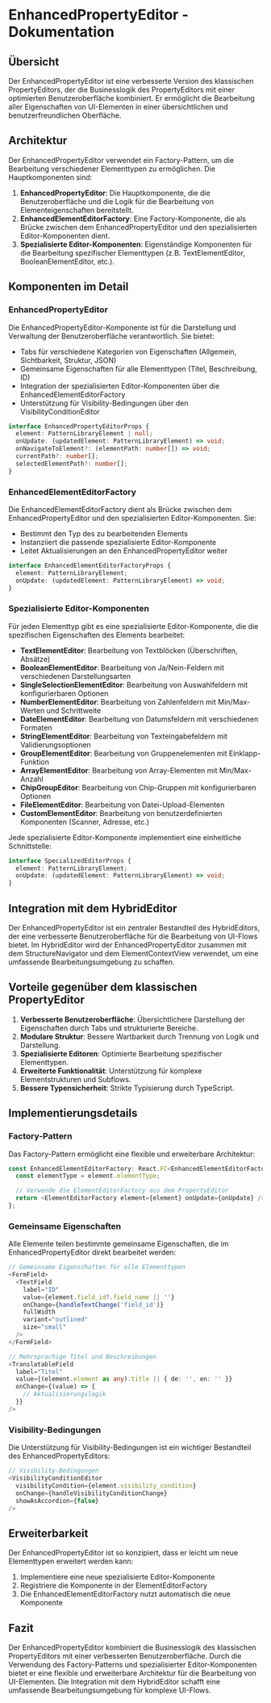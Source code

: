 # EnhancedPropertyEditor - Dokumentation

## Übersicht

Der EnhancedPropertyEditor ist eine verbesserte Version des klassischen PropertyEditors, der die Businesslogik des PropertyEditors mit einer optimierten Benutzeroberfläche kombiniert. Er ermöglicht die Bearbeitung aller Eigenschaften von UI-Elementen in einer übersichtlichen und benutzerfreundlichen Oberfläche.

## Architektur

Der EnhancedPropertyEditor verwendet ein Factory-Pattern, um die Bearbeitung verschiedener Elementtypen zu ermöglichen. Die Hauptkomponenten sind:

1. **EnhancedPropertyEditor**: Die Hauptkomponente, die die Benutzeroberfläche und die Logik für die Bearbeitung von Elementeigenschaften bereitstellt.
2. **EnhancedElementEditorFactory**: Eine Factory-Komponente, die als Brücke zwischen dem EnhancedPropertyEditor und den spezialisierten Editor-Komponenten dient.
3. **Spezialisierte Editor-Komponenten**: Eigenständige Komponenten für die Bearbeitung spezifischer Elementtypen (z.B. TextElementEditor, BooleanElementEditor, etc.).

## Komponenten im Detail

### EnhancedPropertyEditor

Die EnhancedPropertyEditor-Komponente ist für die Darstellung und Verwaltung der Benutzeroberfläche verantwortlich. Sie bietet:

- Tabs für verschiedene Kategorien von Eigenschaften (Allgemein, Sichtbarkeit, Struktur, JSON)
- Gemeinsame Eigenschaften für alle Elementtypen (Titel, Beschreibung, ID)
- Integration der spezialisierten Editor-Komponenten über die EnhancedElementEditorFactory
- Unterstützung für Visibility-Bedingungen über den VisibilityConditionEditor

```typescript
interface EnhancedPropertyEditorProps {
  element: PatternLibraryElement | null;
  onUpdate: (updatedElement: PatternLibraryElement) => void;
  onNavigateToElement?: (elementPath: number[]) => void;
  currentPath?: number[];
  selectedElementPath?: number[];
}
```

### EnhancedElementEditorFactory

Die EnhancedElementEditorFactory dient als Brücke zwischen dem EnhancedPropertyEditor und den spezialisierten Editor-Komponenten. Sie:

- Bestimmt den Typ des zu bearbeitenden Elements
- Instanziiert die passende spezialisierte Editor-Komponente
- Leitet Aktualisierungen an den EnhancedPropertyEditor weiter

```typescript
interface EnhancedElementEditorFactoryProps {
  element: PatternLibraryElement;
  onUpdate: (updatedElement: PatternLibraryElement) => void;
}
```

### Spezialisierte Editor-Komponenten

Für jeden Elementtyp gibt es eine spezialisierte Editor-Komponente, die die spezifischen Eigenschaften des Elements bearbeitet:

- **TextElementEditor**: Bearbeitung von Textblöcken (Überschriften, Absätze)
- **BooleanElementEditor**: Bearbeitung von Ja/Nein-Feldern mit verschiedenen Darstellungsarten
- **SingleSelectionElementEditor**: Bearbeitung von Auswahlfeldern mit konfigurierbaren Optionen
- **NumberElementEditor**: Bearbeitung von Zahlenfeldern mit Min/Max-Werten und Schrittweite
- **DateElementEditor**: Bearbeitung von Datumsfeldern mit verschiedenen Formaten
- **StringElementEditor**: Bearbeitung von Texteingabefeldern mit Validierungsoptionen
- **GroupElementEditor**: Bearbeitung von Gruppenelementen mit Einklapp-Funktion
- **ArrayElementEditor**: Bearbeitung von Array-Elementen mit Min/Max-Anzahl
- **ChipGroupEditor**: Bearbeitung von Chip-Gruppen mit konfigurierbaren Optionen
- **FileElementEditor**: Bearbeitung von Datei-Upload-Elementen
- **CustomElementEditor**: Bearbeitung von benutzerdefinierten Komponenten (Scanner, Adresse, etc.)

Jede spezialisierte Editor-Komponente implementiert eine einheitliche Schnittstelle:

```typescript
interface SpecializedEditorProps {
  element: PatternLibraryElement;
  onUpdate: (updatedElement: PatternLibraryElement) => void;
}
```

## Integration mit dem HybridEditor

Der EnhancedPropertyEditor ist ein zentraler Bestandteil des HybridEditors, der eine verbesserte Benutzeroberfläche für die Bearbeitung von UI-Flows bietet. Im HybridEditor wird der EnhancedPropertyEditor zusammen mit dem StructureNavigator und dem ElementContextView verwendet, um eine umfassende Bearbeitungsumgebung zu schaffen.

## Vorteile gegenüber dem klassischen PropertyEditor

1. **Verbesserte Benutzeroberfläche**: Übersichtlichere Darstellung der Eigenschaften durch Tabs und strukturierte Bereiche.
2. **Modulare Struktur**: Bessere Wartbarkeit durch Trennung von Logik und Darstellung.
3. **Spezialisierte Editoren**: Optimierte Bearbeitung spezifischer Elementtypen.
4. **Erweiterte Funktionalität**: Unterstützung für komplexe Elementstrukturen und Subflows.
5. **Bessere Typensicherheit**: Strikte Typisierung durch TypeScript.

## Implementierungsdetails

### Factory-Pattern

Das Factory-Pattern ermöglicht eine flexible und erweiterbare Architektur:

```typescript
const EnhancedElementEditorFactory: React.FC<EnhancedElementEditorFactoryProps> = ({ element, onUpdate }) => {
  const elementType = element.elementType;

  // Verwende die ElementEditorFactory aus dem PropertyEditor
  return <ElementEditorFactory element={element} onUpdate={onUpdate} />;
};
```

### Gemeinsame Eigenschaften

Alle Elemente teilen bestimmte gemeinsame Eigenschaften, die im EnhancedPropertyEditor direkt bearbeitet werden:

```typescript
// Gemeinsame Eigenschaften für alle Elementtypen
<FormField>
  <TextField
    label="ID"
    value={element.field_id?.field_name || ''}
    onChange={handleTextChange('field_id')}
    fullWidth
    variant="outlined"
    size="small"
  />
</FormField>

// Mehrsprachige Titel und Beschreibungen
<TranslatableField
  label="Titel"
  value={(element.element as any).title || { de: '', en: '' }}
  onChange={(value) => {
    // Aktualisierungslogik
  }}
/>
```

### Visibility-Bedingungen

Die Unterstützung für Visibility-Bedingungen ist ein wichtiger Bestandteil des EnhancedPropertyEditors:

```typescript
// Visibility-Bedingungen
<VisibilityConditionEditor
  visibilityCondition={element.visibility_condition}
  onChange={handleVisibilityConditionChange}
  showAsAccordion={false}
/>
```

## Erweiterbarkeit

Der EnhancedPropertyEditor ist so konzipiert, dass er leicht um neue Elementtypen erweitert werden kann:

1. Implementiere eine neue spezialisierte Editor-Komponente
2. Registriere die Komponente in der ElementEditorFactory
3. Die EnhancedElementEditorFactory nutzt automatisch die neue Komponente

## Fazit

Der EnhancedPropertyEditor kombiniert die Businesslogik des klassischen PropertyEditors mit einer verbesserten Benutzeroberfläche. Durch die Verwendung des Factory-Patterns und spezialisierter Editor-Komponenten bietet er eine flexible und erweiterbare Architektur für die Bearbeitung von UI-Elementen. Die Integration mit dem HybridEditor schafft eine umfassende Bearbeitungsumgebung für komplexe UI-Flows.
